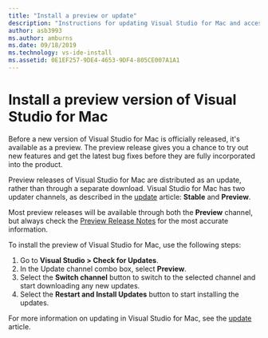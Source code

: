 ```yaml
---
title: "Install a preview or update"
description: "Instructions for updating Visual Studio for Mac and accessing preview releases, including the Visual Studio 2019 for Mac previews."
author: asb3993
ms.author: amburns
ms.date: 09/18/2019
ms.technology: vs-ide-install
ms.assetid: 0E1EF257-9DE4-4653-9DF4-805CE007A1A1
---
```

# Install a preview version of Visual Studio for Mac

Before a new version of Visual Studio for Mac is officially released, it's available as a preview. The preview release gives you a chance to try out new features and get the latest bug fixes before they are fully incorporated into the product.

Preview releases of Visual Studio for Mac are distributed as an update, rather than through a separate download. Visual Studio for Mac has two updater channels, as described in the [update](update.md) article: **Stable** and **Preview**.

Most preview releases will be available through both the **Preview** channel, but always check the [Preview Release Notes](/visualstudio/releasenotes/vs2019-mac-preview-relnotes) for the most accurate information.

To install the preview of Visual Studio for Mac, use the following steps:

1. Go to **Visual Studio > Check for Updates**.
2. In the Update channel combo box, select **Preview**.
3. Select the **Switch channel** button to switch to the selected channel and start downloading any new updates.
4. Select the **Restart and Install Updates** button to start installing the updates.

For more information on updating in Visual Studio for Mac, see the [update](update.md) article.
